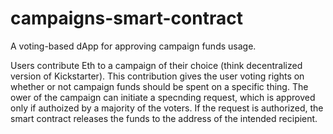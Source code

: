 # campaigns-smart-contract
A voting-based dApp for approving campaign funds usage.

Users contribute Eth to a campaign of their choice (think decentralized version of Kickstarter). This contribution gives the user voting rights on whether or not campaign funds should be spent on a specific thing. The ower of the campaign can initiate a specnding request, which is approved only if authoized by a majority of the voters. If the request is authorized, the smart contract releases the funds to the address of the intended recipient.
